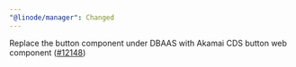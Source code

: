 ```yaml
---
"@linode/manager": Changed
---
```


Replace the button component under DBAAS with Akamai CDS button web component ([#12148](https://github.com/linode/manager/pull/12148))
